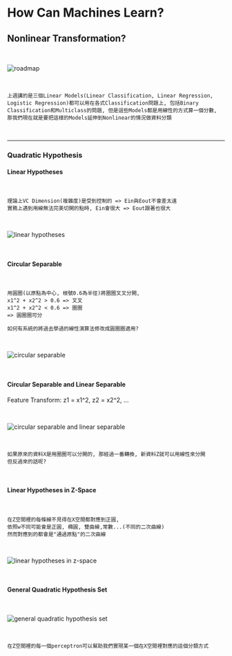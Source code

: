 # How Can Machines Learn?

## Nonlinear Transformation?

<br />

![roadmap]()

<br />

```
上週講的是三個Linear Models(Linear Classification, Linear Regression, Logistic Regression)都可以用在各式Classification問題上, 包括Binary Classification和Multiclass的問題, 但是這些Models都是用線性的方式算一個分數, 那我們現在就是要把這樣的Models延伸到Nonlinear的情況做資料分類
```

<br />

***

### Quadratic Hypothesis

#### Linear Hypotheses

<br />

```
理論上VC Dimension(複雜度)是受到控制的 => Ein與Eout不會差太遠
實務上遇到用線無法完美切開的點時, Ein會很大 => Eout跟著也很大
```

<br />

![linear hypotheses]()

<br />

#### Circular Separable

<br />

```
用圓圈(以原點為中心, 根號0.6為半徑)將圈圈叉叉分開,
x1^2 + x2^2 > 0.6 => 叉叉
x1^2 + x2^2 < 0.6 => 圈圈
=> 圓圈圈可分

如何有系統的將過去學過的線性演算法修改成圓圈圈適用?
```

<br />

![circular separable]()

<br />

#### Circular Separable and Linear Separable

Feature Transform: z1 = x1^2, z2 = x2^2, ...

<br />

![circular separable and linear separable]()

<br />

```
如果原來的資料X是用圈圈可以分開的, 那經過一番轉換, 新資料Z就可以用線性來分開
但反過來的話呢?
```

<br />

#### Linear Hypotheses in Z-Space

<br />

```
在Z空間裡的每條線不見得在X空間都對應到正圓,
依照w不同可能會是正圓, 橢圓, 雙曲線,常數...(不同的二次曲線)
然而對應到的都會是"通過原點"的二次曲線
```

<br />

![linear hypotheses in z-space]()

<br />

#### General Quadratic Hypothesis Set

<br />

![general quadratic hypothesis set]()

<br />

```
在Z空間裡的每一個perceptron可以幫助我們實現某一個在X空間裡對應的這個分類方式
```

<br />









